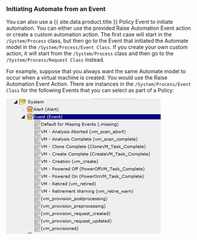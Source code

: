 ### Initiating Automate from an Event

You can also use a {{ site.data.product.title }} Policy Event to initiate automation.
You can either use the provided Raise Automation Event action or create
a custom automation action. The first case will start in the
`/System/Process` class, but then go to the Event that initiated the
Automate model in the `/System/Process/Event Class`. If you create your
own custom action, it will start from the `/System/Process` class and
then go to the `/System/Process/Request Class` instead.

For example, suppose that you always want the same Automate model to
occur when a virtual machine is created. You would use the Raise
Automation Event Action. There are instances in the
`/System/Process/Event Class` for the following Events that you can
select as part of a Policy:

![image](/images/2373.png)
